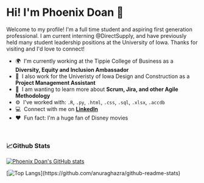 # **Hi! I'm Phoenix Doan 👋**
<!--
**phoenixdoan/phoenixdoans** is a ✨ _special_ ✨ repository because its `README.md` (this file) appears on your GitHub profile -->

Welcome to my profile! I'm a full time student and aspiring first generation professional. I am current interning @DirectSupply, and have previously held many student leadership positions at the University of Iowa. Thanks for visiting and I'd love to connect!


- 🌍 &nbsp;I'm currently working at the Tippie College of Business as a **Diversity, Equity and Inclusion Ambassador**
- :office: &nbsp;I also work for the Univeristy of Iowa Design and Construction as a **Project Management Assistant**
- 🌱 &nbsp;I am wanting to learn more about **Scrum, Jira, and other Agile Methodology**
- :gear: &nbsp;I've worked with: `.R`, `.py`, `.html`, `.css`, `.sql`, `.xlsx`, `.accdb`
- :computer: &nbsp;Connect with me on **[LinkedIn]**
- :heart: &nbsp;Fun fact: I'm a huge fan of Disney movies
<br>
<h3 align="left">📈Github Stats </h3>

[![Phoenix Doan's GitHub stats](https://github-readme-stats.vercel.app/api?username=phoenixdoan&show_icons=true&theme=swift)](https://github.com/anuraghazra/github-readme-stats)

[![Top Langs](https://github-readme-stats.vercel.app/api/top-langs/?username=phoenixdoan&layout=compact&theme=swift&align="right")](https://github.com/anuraghazra/github-readme-stats)

[linkedIn]: https://www.linkedin.com/in/phoenixdoan "LinkedIn"
<br>

